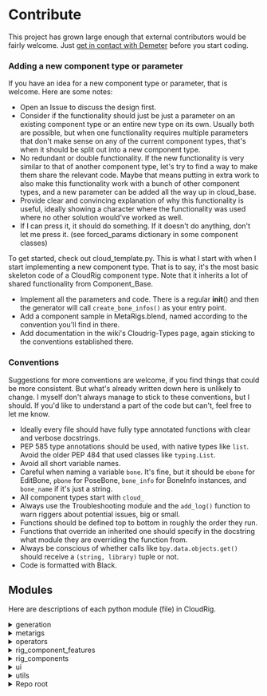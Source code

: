 # Contribute
This project has grown large enough that external contributors would be fairly welcome. Just [get in contact with Demeter](https://blender.chat/direct/mets) before you start coding.


### Adding a new component type or parameter
If you have an idea for a new component type or parameter, that is welcome. Here are some notes:
- Open an Issue to discuss the design first.
- Consider if the functionality should just be just a parameter on an existing component type or an entire new type on its own. Usually both are possible, but when one functionality requires multiple parameters that don't make sense on any of the current component types, that's when it should be split out into a new component type.
- No redundant or double functionality. If the new functionality is very similar to that of another component type, let's try to find a way to make them share the relevant code. Maybe that means putting in extra work to also make this functionality work with a bunch of other component types, and a new parameter can be added all the way up in cloud_base.
- Provide clear and convincing explanation of why this functionality is useful, ideally showing a character where the functionality was used where no other solution would've worked as well.
- If I can press it, it should do something. If it doesn't do anything, don't let me press it. (see forced_params dictionary in some component classes)

To get started, check out cloud_template.py. This is what I start with when I start implementing a new component type. That is to say, it's the most basic skeleton code of a CloudRig component type. Note that it inherits a lot of shared functionality from Component_Base.

- Implement all the parameters and code. There is a regular __init__() and then the generator will call `create_bone_infos()` as your entry point.
- Add a component sample in MetaRigs.blend, named according to the convention you'll find in there.
- Add documentation in the wiki's Cloudrig-Types page, again sticking to the conventions established there.

### Conventions
Suggestions for more conventions are welcome, if you find things that could be more consistent. But what's already written down here is unlikely to change. I myself don't always manage to stick to these conventions, but I should. If you'd like to understand a part of the code but can't, feel free to let me know.

- Ideally every file should have fully type annotated functions with clear and verbose docstrings.
- PEP 585 type annotations should be used, with native types like `list`. Avoid the older PEP 484 that used classes like `typing.List`.
- Avoid all short variable names.
- Careful when naming a variable `bone`. It's fine, but it should be `ebone` for EditBone, `pbone` for PoseBone, `bone_info` for BoneInfo instances, and `bone_name` if it's just a string.
- All component types start with `cloud_`
- Always use the Troubleshooting module and the `add_log()` function to warn riggers about potential issues, big or small.
- Functions should be defined top to bottom in roughly the order they run.
- Functions that override an inherited one should specify in the docstring what module they are overriding the function from.
- Always be conscious of whether calls like `bpy.data.objects.get()` should receive a `(string, library)` tuple or not.
- Code is formatted with Black.


## Modules
Here are descriptions of each python module (file) in CloudRig.


<details>
<summary> generation </summary>

- #### cloud_generator.py
This module holds the generation operator, which is an important code entry point. From there, you can walk through the entire generation process.

- #### actions_component.py
The [Actions](actions) generator feature is implemented here. UI is implemented in ui/actions_ui.py.

- #### naming.py
Houses CloudNameManager, which is instantiated by the generator and referenced from all rigs via self.naming, and provides string operators useful in creating and mirroring bone names.

- #### test_animation.py
The "Generate Test Action" feature is implemented here. This is drawn in the Generation tab of a metarig, and it works with FK Chain components to save you time in creating an animation where you rotate all the joints to test deformations.

- #### troubleshooting.py

All troubleshooting features:
- The drawing, storage and functionality of the Generation Log UI seen on metarigs.
- The CloudLogManager class which is instantiated by the generator as self.logger. Components have wrapper functions to auto-fill some parameters, those being `self.add_log()` and `self.raise_generation_error()`. These functions add entries to the log storage.
- All Quick Fix operators that help quickly troubleshoot various problems.
- Bug and stack trace reporting functions (opening the Issues page on this repo and pre-filling it with useful information)

- #### cloudrig.py
This is the file that gets loaded with all generated rigs. This script is not procedurally generated. Instead, a nested dictionary is written to a custom property during generation, called 'ui_data'. This is mostly created in `utils/ui.py/add_ui_data()`, and then used by cloudrig.py to draw all the UI elements.

These UI elements are in the sidebar under the CloudRig panel, and contain settings like custom properties, IK/FK switching, parent switching, snapping and baking.

</details>


<details>
<summary> metarigs </summary>

The `__init__.py` here implements the metarigs and component samples UI lists that appear in the Object->Add->Armature UI. Metarigs and Samples are technically the same thing, and both are loaded from MetaRigs.blend.

</details>


<details>
<summary> operators </summary>
Operators to help with authoring metarigs and speed up workflow.

- **better_bone_extrude**: Binds to the E key, overwriting Blender's default bone extrude operator. Extruding a bone named "Bone1" will result in a bone named "Bone2" rather than "Bone1.001".
- **bone_selection_pie_ops**: Operators for the bone selection pie menu, bound to Alt+D in armature pose/edit/weight paint modes.
- **bone_selection_pie_ui**: UI elements for said pie menu.
- **copy_mirror_components**: Operators for copying and mirroring metarig component parameters. Found in the CloudRig header menu in the 3D View.
- **edit_widget**: An operator bound to Ctrl+Alt+E to toggle edit mode on a bone's widget.
- **flatten_chain**: Flatten a bone chain along a plane, useful for straightening limbs for good IK behaviour. Drawn in the IK Chain component's UI.
- **pie_bone_parenting**: Pie menu bound to the P key for bone parenting, even in pose mode.
- **pie_bone_specials**: Pie menu bound to the X key for deletion and symmetry in armature pose/edit modes.
- **symmetrize**: The improved symmetrize functionality found in the above pie menu.
- **toggle_action_constraints**: Useful in Action-based rigging workflow, button is drawn in the Action editor header.
- **toggle_metarig**: Toggle between metarig and generated rig (visibility, object mode, bone collections, bone selection). Default shortcut: Shift+T.

</details>


<details>
<summary> rig_component_features </summary>

- #### widgets/__init__.py
Like metarigs, most widgets are appended from a Widgets.blend file. This is used

- #### bone_gizmos.py
Bone Gizmos is an experimental/abandoned addon of mine, and this module allows components to interface with this addon.

- #### animation.py
Functions used by [cloud_fk_chain](Cloudrig-Types#cloud_fk_chain) and the [Generate Test Animation](generator-parameters) feature.

- #### bone_set.py
CloudRig's bone organization system that takes care of creating sets of parameters to customize the collection and color assignment of bones. All BoneInfo instances created during generation should be created with my_bone_set.new(), to ensure that every bone can be organized by the rigger.

- #### bone.py
Abstraction layer for bones, constraints and drivers, which are used all over CloudRig. These avoid a lot of headaches that come with interacting with real Blender data directly (in exchange for other, smaller headaches!).

Existing bones are loaded into BoneInfo instances in `load_metarig_bone_infos()`, which are then turned back into real bones in `write_edit_data()` and `write_pose_data()`.

- #### mechanism.py
Houses the CloudMechanismMixin mix-in class which is inherited by all component types and provides generic utilities to manipulate bones, constraints and drivers.

- #### custom_props.py
Implements the shared parameters of all component types relating to storing and displaying custom properties in the rig UI.

- #### object.py
Houses CloudObjectUtilitiesMixin which is inherited by all component types and provides generic utilities to control actual Blender objects, such as making things visible, assigning things to collections, transform locks, etc.

- #### parent_switching.py
UI for the [Parent Switching shared parameters](cloudrig-types#shared-parameters). This just means creating certain UI data, drivers and constraints, which cloudrig.py will use for displaying parent switching sliders and operators. Those operators are implemented in cloudrig.py.

- #### ui.py
Houses CloudUIMixin which is inherited by all component types and provides utilities for drawing the UI of parameters as well as storing UI data. The `add_ui_data()` function is used to store data in the rig's `ui_data` custom property, which will be later read by cloudrig.py in `draw_rig_settings()` to draw the rig's UI.

</details>


<details>
<summary> rig_components </summary>  

All the [component types](cloudrig-types) in the feature set.
Also has cloud_template which is the base I use when starting a new component type.

All component types inherit from cloud_base.py/Component_Base.
Entry points are of course `__init__()` and `create_bone_infos()`.

</details>


<details>
<summary> ui </summary>  

- **actions_ui**: UI for the Action system.
- **cloudrig_dropdown_menu**: The "CloudRig" editor header menu in armature pose/edit mode.
- **cloudrig_main_panel**: The "CloudRig" panel and "Generation" sub-panel in the Properties editor on armatures.
- **rig_component_list**: The "Component List" sub-panel in the Properties->Armature editor.
- **rig_component_subpanels**: The parameter sub-panels in the Properties->Bone editor.
- **rig_component_ui**: The parameter main panel in the Properties->Bone editor.

</details>


<details>
<summary> utils </summary>

- **curve.py**: Utility functions used by curve-based components, particularly to help with curve symmetry.
- **lattice.py**: Some utilities used by cloud_lattice, taken from my Lattice Magic addon.
- **maths.py**: Any pure math, even if it is only used in one place, goes here. That means this module should never import anything from any other part of CloudRig.
- **misc.py**: Code that hasn't been organized yet. Ideally this module shouldn't exist, since it's not clear what is in it.
- **post_gen.py**: Code that could be useful to run from post-generation scripts. Not actually used anywhere in the add-on.

</details>

<details>
<summary> Repo root </summary>

- **__init__.py**  
Where the add-on registers itself into Blender's RNA system. I implement a pattern where each sub-folder's __init__.py should import its contents and put them in a "modules" list. The listed modules will be traversed recursively here, and any registerable classes they might store in a "registry" list will be registered, and their register() and unregister() functions will be called as appropriate.
- **manual.py**  
Makes sure right clicking on CloudRig properties and then clicking on Open Manual goes to the relevant page on this wiki.
- **versioning.py**  
Metarig versioning. 

All metarigs store a version number, and this module adds an app handler that runs whenever a new blend file is loaded, to check for metarigs whose version is lower than the current one. If it finds any, it will automatically do its best to upgrade the metarig's [component types and parameters](cloudrig-types) to the latest correct names and values.

For example, the cloud_copy and cloud_tweak bone types used to be a single component type with an enum to switch between the two behaviours. When that split was implemented, the old enum value is still accessible, and is used to assign the new correct component type accordingly.

</details>